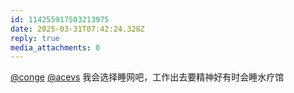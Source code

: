 ```yaml
---
id: 114255917503213975
date: 2025-03-31T07:42:24.328Z
reply: true
media_attachments: 0
---
```


[@conge](https://c.im/@conge) [@acevs](https://mastodon.social/@acevs) 我会选择睡网吧，工作出去要精神好有时会睡水疗馆

